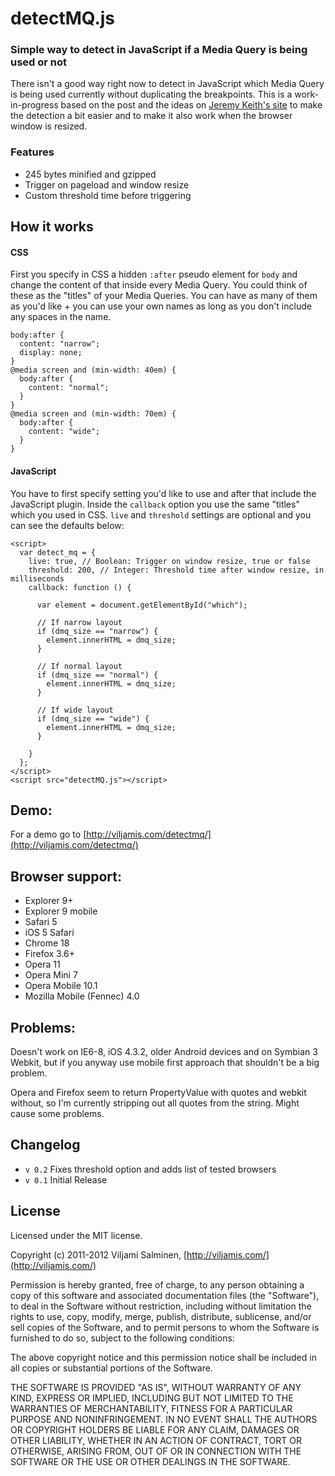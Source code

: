 # detectMQ.js
### Simple way to detect in JavaScript if a Media Query is being used or not

There isn't a good way right now to detect in JavaScript which Media Query is being used currently without duplicating the breakpoints. This is a work-in-progress based on the post and the ideas on [Jeremy Keith's site](http://adactio.com/journal/5429/) to make the detection a bit easier and to make it also work when the browser window is resized.

### Features
 * 245 bytes minified and gzipped
 * Trigger on pageload and window resize
 * Custom threshold time before triggering

## How it works

#### CSS
First you specify in CSS a hidden `:after` pseudo element for `body` and change the content of that inside every Media Query. You could think of these as the "titles" of your Media Queries. You can have as many of them as you'd like + you can use your own names as long as you don't include any spaces in the name.

    body:after {
      content: "narrow";
      display: none;
    }
    @media screen and (min-width: 40em) {
      body:after {
        content: "normal";
      }
    }
    @media screen and (min-width: 70em) {
      body:after {
        content: "wide";
      }
    }

#### JavaScript
You have to first specify setting you'd like to use and after that include the JavaScript plugin. Inside the `callback` option you use the same "titles" which you used in CSS. `live` and `threshold` settings are optional and you can see the defaults below:

    <script>
      var detect_mq = {
        live: true, // Boolean: Trigger on window resize, true or false
        threshold: 200, // Integer: Threshold time after window resize, in milliseconds
        callback: function () {

          var element = document.getElementById("which");

          // If narrow layout
          if (dmq_size == "narrow") {
            element.innerHTML = dmq_size;
          }

          // If normal layout
          if (dmq_size == "normal") {
            element.innerHTML = dmq_size;
          }

          // If wide layout
          if (dmq_size == "wide") {
            element.innerHTML = dmq_size;
          }

        }
      };
    </script>
    <script src="detectMQ.js"></script>

## Demo:
For a demo go to [http://viljamis.com/detectmq/](http://viljamis.com/detectmq/)

## Browser support:
 * Explorer 9+
 * Explorer 9 mobile
 * Safari 5
 * iOS 5 Safari
 * Chrome 18
 * Firefox 3.6+
 * Opera 11
 * Opera Mini 7
 * Opera Mobile 10.1
 * Mozilla Mobile (Fennec) 4.0

## Problems:
Doesn't work on IE6-8, iOS 4.3.2, older Android devices and on Symbian 3 Webkit, but if you anyway use mobile first approach that shouldn't be a big problem.

Opera and Firefox seem to return PropertyValue with quotes and webkit without, so I'm currently stripping out all quotes from the string. Might cause some problems.

## Changelog
* `v 0.2` Fixes threshold option and adds list of tested browsers
* `v 0.1` Initial Release

## License
Licensed under the MIT license.

Copyright (c) 2011-2012 Viljami Salminen, [http://viljamis.com/](http://viljamis.com/)

Permission is hereby granted, free of charge, to any person obtaining a copy of this software and associated documentation files (the "Software"), to deal in the Software without restriction, including without limitation the rights to use, copy, modify, merge, publish, distribute, sublicense, and/or sell copies of the Software, and to permit persons to whom the Software is furnished to do so, subject to the following conditions:

The above copyright notice and this permission notice shall be included in all copies or substantial portions of the Software.

THE SOFTWARE IS PROVIDED "AS IS", WITHOUT WARRANTY OF ANY KIND, EXPRESS OR IMPLIED, INCLUDING BUT NOT LIMITED TO THE WARRANTIES OF MERCHANTABILITY, FITNESS FOR A PARTICULAR PURPOSE AND NONINFRINGEMENT. IN NO EVENT SHALL THE AUTHORS OR COPYRIGHT HOLDERS BE LIABLE FOR ANY CLAIM, DAMAGES OR OTHER LIABILITY, WHETHER IN AN ACTION OF CONTRACT, TORT OR OTHERWISE, ARISING FROM, OUT OF OR IN CONNECTION WITH THE SOFTWARE OR THE USE OR OTHER DEALINGS IN THE SOFTWARE.

